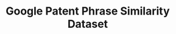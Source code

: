 ---
layout: default
citation: "@misc{aslanyan2022patents,\n      title={Patents Phrase to Phrase Semantic
  Matching Dataset}, \n      author={Grigor Aslanyan and Ian Wetherbee},\n      year={2022},\n
  \     eprint={2208.01171},\n      archivePrefix={arXiv},\n      primaryClass={cs.CL}\n}"
code: https://www.kaggle.com/competitions/us-patent-phrase-to-phrase-matching/data
contributors: Grigor Aslanyan, Ian Wetherbee
cost: None
description: This is a human rated contextual phrase to phrase matching dataset focused
  on technical terms from patents. In addition to similarity scores that are typically
  included in other benchmark datasets we include granular rating classes similar
  to WordNet, such as synonym, antonym, hypernym, hyponym, holonym, meronym, domain
  related. The dataset was used in the U.S. Patent Phrase to Phrase Matching competition.
documentation: https://www.kaggle.com/datasets/google/google-patent-phrase-similarity-dataset
doi: " \t\nhttps://doi.org/10.48550/arXiv.2208.01171"
last_edit: Mon, 19 Jun 2023 16:35:47 GMT
location: https://www.kaggle.com/datasets/google/google-patent-phrase-similarity-dataset
maintained_by: Grigor Aslanyan
open_access: 'FALSE'
related_publications: https://arxiv.org/abs/2208.01171
shortname: phrase_similarity
tags:
- phrases
- similarity
- semantic matching
- validation
terms_of_use: Please cite the paper if you use the dataset.
title: Google Patent Phrase Similarity Dataset
uuid: fd8045d7-6a3e-4731-9f0d-9e7ac31eed60
versioning: 'FALSE'
---